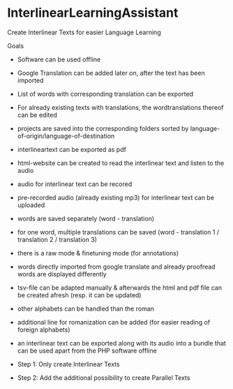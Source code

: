 # InterlinearLearningAssistant
Create Interlinear Texts for easier Language Learning

Goals
* Software can be used offline
* Google Translation can be added later on, after the text has been imported
* List of words with corresponding translation can be exported
* For already existing texts with translations, the wordtranslations thereof can be edited
* projects are saved into the corresponding folders sorted by language-of-origin/language-of-destination
* interlineartext can be exported as pdf
* html-website can be created to read the interlinear text and listen to the audio
* audio for interlinear text can be recored
* pre-recorded audio (already existing mp3) for interlinear text can be uploaded
* words are saved separately (word - translation)
* for one word, multiple translations can be saved (word - translation 1 / translation 2 / translation 3)
* there is a raw mode & finetuning mode (for annotations)
* words directly imported from google translate and already proofread words are displayed differently
* tsv-file can be adapted manually & afterwards the html and pdf file can be created afresh (resp. it can be updated)
* other alphabets can be handled than the roman
* additional line for romanization can be added (for easier reading of foreign alphabets)
* an interlinear text can be exported along with its audio into a bundle that can be used apart from the PHP software offline



* Step 1: Only create Interlinear Texts
* Step 2: Add the additional possibility to create Parallel Texts
